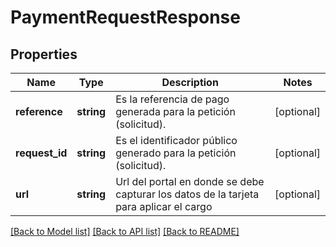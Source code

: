 # PaymentRequestResponse

## Properties
Name | Type | Description | Notes
------------ | ------------- | ------------- | -------------
**reference** | **string** | Es la referencia de pago generada para la petición (solicitud). | [optional] 
**request_id** | **string** | Es el identificador público generado para la petición (solicitud). | [optional] 
**url** | **string** | Url del portal en donde se debe capturar los datos de la tarjeta para aplicar el cargo | [optional] 

[[Back to Model list]](../../README.md#documentation-for-models) [[Back to API list]](../../README.md#documentation-for-api-endpoints) [[Back to README]](../../README.md)

